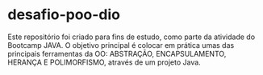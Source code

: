# desafio-poo-dio
Este repositório foi criado para fins de estudo, como parte da atividade do Bootcamp JAVA.
O objetivo principal é colocar em prática umas das principais ferramentas da OO: ABSTRAÇÃO, ENCAPSULAMENTO, HERANÇA E POLIMORFISMO, através de um projeto Java.
